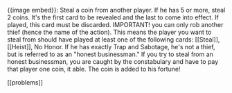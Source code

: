 {{image embed}}: Steal a coin from another player. If he has 5 or more, steal 2 coins. It's the first card to be revealed and the last to come into effect. If played, this card must be discarded.
IMPORTANT! you can only rob another thief (hence the name of the action). This means the player you want to steal from should have played at least one of the following cards: [[Steal]], [[Heist]], No Honor. If he has exactly Trap and Sabotage, he's not a thief, but is referred to as an "honest businessman." If you try to steal from an honest businessman, you are caught by the constabulary and have to pay that player one coin, it able. The coin is added to his fortune!

[[problems]]